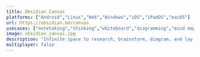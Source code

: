 ```yaml
---
title: Obsidian Canvas
platforms: ["Android","Linux","Web","Windows","iOS","iPadOS","macOS"]
url: https://obsidian.md/canvas
usecases: ["notetaking","thinking","whiteboard","diagramming","mind mapping"]
image: obsidian_canvas.jpg
description: "Infinite space to research, brainstorm, diagram, and lay out your ideas."
multiplayer: false
---
```

